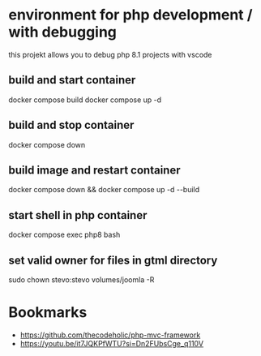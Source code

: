 # environment for php development / with debugging

this projekt allows you to debug php 8.1 projects 
with vscode

## build and start container
docker compose build
docker compose up -d

## build and stop container
docker compose down

## build image and restart container
docker compose down && docker compose up -d --build

## start shell in php container
docker compose exec php8 bash 

## set valid owner for files in gtml directory
sudo chown stevo:stevo volumes/joomla -R

# Bookmarks
* https://github.com/thecodeholic/php-mvc-framework
* https://youtu.be/it7JQKPfWTU?si=Dn2FUbsCge_q110V